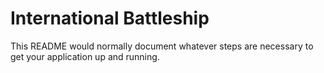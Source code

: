 # International Battleship #

This README would normally document whatever steps are necessary to get your application up and running.
